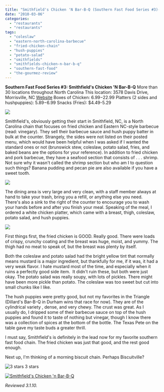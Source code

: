 ```yaml
---
title: "Smithfield's Chicken 'N Bar-B-Q (Southern Fast Food Series #3)---Restaurant Review"
date: "2010-03-06"
categories:
  - "restaurants"
  - "restaurants"
tags:
  - "coleslaw"
  - "eastern-north-carolina-barbecue"
  - "fried-chicken-chain"
  - "hush-puppies"
  - "potato-salad"
  - "smithfields"
  - "smithfields-chicken-n-bar-b-q"
  - "southern-fast-food"
  - "the-gourmez-review"
---
```


**Southern Fast Food Series #3: Smithfield's Chicken 'N Bar-B-Q** More than 30 locations throughout North Carolina This location: 3578 Davis Drive, Morrisville, NC [Website](http://scnbnc.com/) Boxes of Chicken: $6.99-$22.99 Platters (2 sides and hushpuppies): $5.89-$6.99 Snacks (Fries): $4.49-5.29

![](http://www.thegourmez.com/gourmez/photos/smithfield_0001.JPG)

Smithfield's, obviously getting their start in Smithfield, NC, is a North Carolina chain that focuses on fried chicken and Eastern NC-style barbecue (read: vinegary). They sell their barbecue sauce and hush puppy batter in bulk at the counter. Strangely, the sides were not listed on their posted menu, which would have been helpful when I was asked if I wanted the standard ones or not (brunswick stew, coleslaw, potato salad, fries, and baked beans are the options for your reference). In addition to fried chicken and pork barbecue, they have a seafood section that consists of . . . shrimp. Not sure why it wasn't called the shrimp section but who am I to question such things? Banana pudding and pecan pie are also available if you have a sweet tooth.

![](http://www.thegourmez.com/gourmez/photos/smithfield_0003.JPG)

The dining area is very large and very clean, with a staff member always at hand to take your trash, bring you a refill, or anything else you need. There's also a sink to the right of the counter to encourage you to wash your hands before and after you finish your meal. Speaking of the meal, I ordered a white chicken platter, which came with a breast, thigh, coleslaw, potato salad, and hush puppies.

![](http://www.thegourmez.com/gourmez/photos/smithfield_0002.JPG)

First things first, the fried chicken is GOOD. Really good. There were loads of crispy, crunchy coating and the breast was huge, moist, and yummy. The thigh had no meat to speak of, but the breast was plenty by itself.

Both the coleslaw and potato salad had the bright yellow tint that normally means mustard is a major ingredient, but thankfully for me, if it was, it had a very weak flavor. I hate mustard most of the time, and especially when it ruins a perfectly good side item.  It didn't ruin these, but both were just okay. The potato salad was really soupy, with lots of pickles. There might have been more pickle than potato. The coleslaw was too sweet but cut into small chunks like I like.

The hush puppies were pretty good, but not my favorites in the Triangle (Dillard's Bar-B-Q in Durham wins that race for now). They are of the cylindrical variety , dense, and very chewy. The crust was great. As I usually do, I dripped some of their barbecue sauce on top of the hush puppies and found it to taste of nothing but vinegar, though I know there was a collection of spices at the bottom of the bottle. The Texas Pete on the table gave my taste buds a greater thrill.

I must say, Smithfield's is definitely in the lead now for my favorite southern fast food chain. The fried chicken was just that good, and the rest good enough.

Next up, I'm thinking of a morning biscuit chain. Perhaps Biscuitville?




<div class="caption">

![3 stars](http://s3.amazonaws.com/thegourmez-wpmedia/2009/02/rating_avocado1.gif "rating_avocado1") 3 stars</div>


[![Smithfield's Chicken 'n Bar-B-Q](http://www.tabelog.us/restaurants/172975/blog_parts/logo/xxs.png)](http://www.tabelog.us/restaurants/smithfields-chicken-n-bar-b-q-172975)

_Reviewed 3.1.10._
